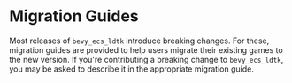 # Migration Guides
Most releases of `bevy_ecs_ldtk` introduce breaking changes.
For these, migration guides are provided to help users migrate their existing games to the new version.
If you're contributing a breaking change to `bevy_ecs_ldtk`, you may be asked to describe it in the appropriate migration guide.
